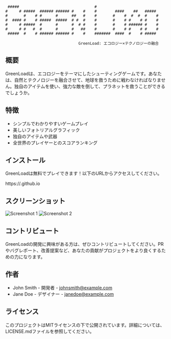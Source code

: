 ```
 #####                                 #                            
#     # #####  ###### ###### #    #    #        ####    ##   #####  
#       #    # #      #      ##   #    #       #    #  #  #  #    # 
#  #### #    # #####  #####  # #  #    #       #    # #    # #    # 
#     # #####  #      #      #  # #    #       #    # ###### #    # 
#     # #   #  #      #      #   ##    #       #    # #    # #    # 
 #####  #    # ###### ###### #    #    #######  ####  #    # #####  
```
                                                                                              

                                    GreenLoad: エコロジー×テクノロジーの融合

## 概要

GreenLoadは、エコロジーをテーマにしたシューティングゲームです。あなたは、自然とテクノロジーを融合させて、地球を救うために戦わなければなりません。独自のアイテムを使い、強力な敵を倒して、プラネットを救うことができるでしょうか。

## 特徴

- シンプルでわかりやすいゲームプレイ
- 美しいフォトリアルグラフィック
- 独自のアイテムや武器
- 全世界のプレイヤーとのスコアランキング

## インストール

GreenLoadは無料でプレイできます！以下のURLからアクセスしてください。

https://<username>.github.io

## スクリーンショット

![Screenshot 1](/screenshots/1.png)
![Screenshot 2](/screenshots/2.png)

## コントリビュート

GreenLoadの開発に興味がある方は、ぜひコントリビュートしてください。PRやバグレポート、改善提案など、あなたの貢献がプロジェクトをより良くするための力になります。

## 作者

- John Smith - 開発者 - johnsmith@example.com
- Jane Doe - デザイナー - janedoe@example.com

## ライセンス

このプロジェクトはMITライセンスの下で公開されています。詳細については、LICENSE.mdファイルを参照してください。
